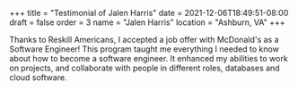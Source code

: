 +++
title = "Testimonial of Jalen Harris"
date = 2021-12-06T18:49:51-08:00
draft = false
order = 3
name = "Jalen Harris"
location = "Ashburn, VA"
+++

Thanks to Reskill Americans, I accepted a job offer with McDonald's as a Software Engineer! This program taught me everything I needed to know about how to become a software engineer. It enhanced my abilities to work on projects, and collaborate with people in different roles, databases and cloud software.
